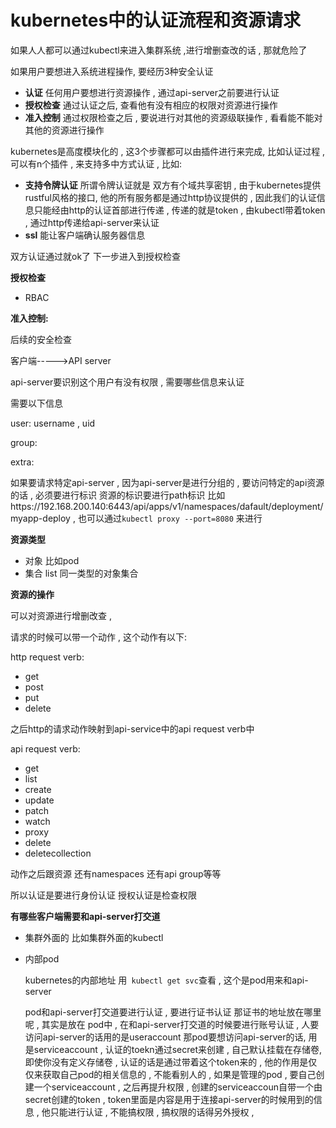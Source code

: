 # kubernetes中的认证流程和资源请求

如果人人都可以通过kubectl来进入集群系统 ,进行增删查改的话 , 那就危险了

如果用户要想进入系统进程操作, 要经历3种安全认证

- **认证**  任何用户要想进行资源操作 , 通过api-server之前要进行认证
- **授权检查**   通过认证之后, 查看他有没有相应的权限对资源进行操作
- **准入控制**   通过权限检查之后 , 要说进行对其他的资源级联操作 , 看看能不能对其他的资源进行操作



kubernetes是高度模块化的 , 这3个步骤都可以由插件进行来完成, 比如认证过程 , 可以有n个插件 , 来支持多中方式认证 ,  比如:

- **支持令牌认证**       所谓令牌认证就是 双方有个域共享密钥 , 由于kubernetes提供rustful风格的接口, 他的所有服务都是通过http协议提供的 , 因此我们的认证信息只能经由http的认证首部进行传递 , 传递的就是token , 由kubectl带着token , 通过http传递给api-server来认证
- **ssl**  能让客户端确认服务器信息 

双方认证通过就ok了  下一步进入到授权检查



**授权检查**

- RBAC

**准入控制:**

后续的安全检查



客户端----->API server

api-server要识别这个用户有没有权限 , 需要哪些信息来认证

需要以下信息

user: username , uid

group:

extra:

如果要请求特定api-server , 因为api-server是进行分组的 , 要访问特定的api资源的话 , 必须要进行标识 资源的标识要进行path标识  比如https://192.168.200.140:6443/api/apps/v1/namespaces/dafault/deployment/myapp-deploy , 也可以通过`kubectl proxy --port=8080` 来进行





**资源类型**

- 对象  比如pod
- 集合  list  同一类型的对象集合

**资源的操作**

可以对资源进行增删改查 , 

请求的时候可以带一个动作 , 这个动作有以下:

http request verb: 

- get
- post
- put
- delete

之后http的请求动作映射到api-service中的api request verb中

api request verb:

- get
- list
- create
- update
- patch
- watch
- proxy
- delete
- deletecollection

动作之后跟资源 还有namespaces 还有api group等等



所以认证是要进行身份认证  授权认证是检查权限



**有哪些客户端需要和api-server打交道**

- 集群外面的  比如集群外面的kubectl    

- 内部pod   

  kubernetes的内部地址 用` kubectl get svc`查看  , 这个是pod用来和api-server

  pod和api-server打交道要进行认证 , 要进行证书认证  那证书的地址放在哪里呢 , 其实是放在 pod中  , 在和api-server打交道的时候要进行账号认证 , 人要访问api-server的话用的是useraccount   那pod要想访问api-server的话, 用是serviceaccount  , 认证的toekn通过secret来创建 , 自己默认挂载在存储卷, 即使你没有定义存储卷 ,  认证的话是通过带着这个token来的 ,  他的作用是仅仅来获取自己pod的相关信息的 , 不能看别人的 , 如果是管理的pod , 要自己创建一个serviceaccount , 之后再提升权限 , 创建的serviceaccoun自带一个由secret创建的token , token里面是内容是用于连接api-server的时候用到的信息 ,  他只能进行认证 , 不能搞权限 , 搞权限的话得另外授权 ,  

